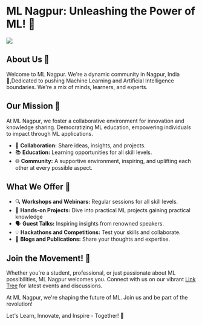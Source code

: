 # ML Nagpur: Unleashing the Power of ML! 🚀

[![](https://dcbadge.vercel.app/api/server/sJews9ERAK?style=flat)](https://discord.gg/sJews9ERAK)


## About Us 🌟

Welcome to ML Nagpur. We're a dynamic community in Nagpur, India 🍊,Dedicated to pushing Machine Learning and Artificial Intelligence boundaries. We're a mix of minds, learners, and experts.

## Our Mission 🎯

At ML Nagpur, we foster a collaborative environment for innovation and knowledge sharing. Democratizing ML education, empowering individuals to impact through ML applications.

- 🤝 **Collaboration:** Share ideas, insights, and projects.
- 📚 **Education:** Learning opportunities for all skill levels.
- 🌐 **Community:** A supportive environment, inspiring, and uplifting each other at every possible aspect.

## What We Offer 🌈

- 🔍 **Workshops and Webinars:** Regular sessions for all skill levels.
- 🤖 **Hands-on Projects:** Dive into practical ML projects gaining practical knowledge 
- 🗣️ **Guest Talks:** Inspiring insights from renowned speakers.
- 💡 **Hackathons and Competitions:** Test your skills and collaborate.
- 📝 **Blogs and Publications:** Share your thoughts and expertise.

## Join the Movement! 👥

Whether you're a student, professional, or just passionate about ML possibilities, ML Nagpur welcomes you. Connect with us on our vibrant [Link Tree](https://linktr.ee/MLNagpur) for latest events and discussions.

At ML Nagpur, we're shaping the future of ML. Join us and be part of the revolution!

Let's Learn, Innovate, and Inspire - Together! 🌟
